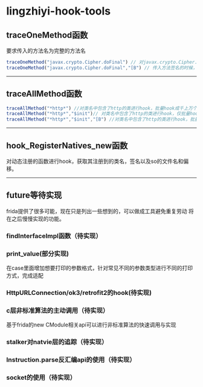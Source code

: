 # lingzhiyi-hook-tools

## traceOneMethod函数
要求传入的方法名为完整的方法名
```js
traceOneMethod("javax.crypto.Cipher.doFinal") // 对javax.crypto.Cipher.doFinal进行hook，包括重载方法的hook;
traceOneMethod("javax.crypto.Cipher.doFinal","[B") // 传入方法签名的时候，仅对参数为[B的方法进行hook;
```
----

## traceAllMethod函数
```js
traceAllMethod("*http*") //对类名中包含了http的类进行hook，批量hook成千上万个函数;
traceAllMethod("*http*","$init")// 对类名中包含了http的类进行hook，仅批量hook他们的构造函数;
traceAllMethod("*http*","$init","[B") //对类名中包含了http的类进行hook，批量hook他们的构造函数，过滤出参数为[B的函数;
```
----

## hook_RegisterNatives_new函数

对动态注册的函数进行hook，获取其注册到的类名，签名以及so的文件名和偏移。

----

## future等待实现

frida提供了很多可能，现在只是列出一些想到的，可以做成工具避免重复劳动
将在之后慢慢实现的功能。

### findInterfaceImpl函数（待实现）

### print_value(部分实现)
在case里面增加想要打印的参数格式，针对常见不同的参数类型进行不同的打印方式，完成适配

### HttpURLConnection/ok3/retrofit2的hook(待实现)

### c层非标准算法的主动调用（待实现）
基于frida的new CModule相关api可以进行非标准算法的快速调用与实现

### stalker对natvie层的追踪（待实现）

### Instruction.parse反汇编api的使用（待实现）

### socket的使用（待实现）
